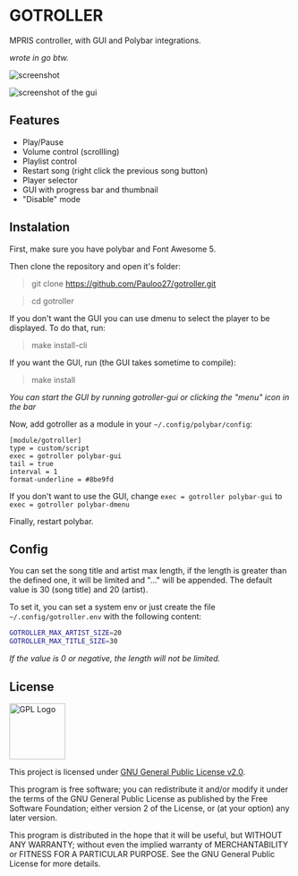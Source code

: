 # GOTROLLER

MPRIS controller, with GUI and Polybar integrations.

_wrote in go btw._

![screenshot](https://i.imgur.com/YJ0pMbG.png)

![screenshot of the gui](https://i.imgur.com/HrEGG2E.png)

## Features

- Play/Pause
- Volume control (scrollling)
- Playlist control
- Restart song (right click the previous song button)
- Player selector
- GUI with progress bar and thumbnail
- "Disable" mode

## Instalation

First, make sure you have polybar and Font Awesome 5.

Then clone the repository and open it's folder:

> git clone https://github.com/Pauloo27/gotroller.git

> cd gotroller

If you don't want the GUI you can use dmenu to select the player to be 
displayed. To do that, run:
> make install-cli

If you want the GUI, run (the GUI takes sometime to compile):
> make install

_You can start the GUI by running gotroller-gui or clicking the "menu" icon
in the bar_

Now, add gotroller as a module in your `~/.config/polybar/config`:
```
[module/gotroller]
type = custom/script
exec = gotroller polybar-gui
tail = true
interval = 1
format-underline = #8be9fd
```

If you don't want to use the GUI, change `exec = gotroller polybar-gui` to 
`exec = gotroller polybar-dmenu`

Finally, restart polybar.

## Config

You can set the song title and artist max length, if the length is greater than
the defined one, it will be limited and "..." will be appended. The default
value is 30 (song title) and 20 (artist).

To set it, you can set a system env or just create the file
`~/.config/gotroller.env` with the following content:
```bash
GOTROLLER_MAX_ARTIST_SIZE=20
GOTROLLER_MAX_TITLE_SIZE=30
```

_If the value is 0 or negative, the length will not be limited._


## License

<img src="https://i.imgur.com/AuQQfiB.png" alt="GPL Logo" height="100px" />

This project is licensed under [GNU General Public License v2.0](./LICENSE).

This program is free software; you can redistribute it and/or modify 
it under the terms of the GNU General Public License as published by 
the Free Software Foundation; either version 2 of the License, or
(at your option) any later version.

This program is distributed in the hope that it will be useful,
but WITHOUT ANY WARRANTY; without even the implied warranty of
MERCHANTABILITY or FITNESS FOR A PARTICULAR PURPOSE. See the
GNU General Public License for more details.

